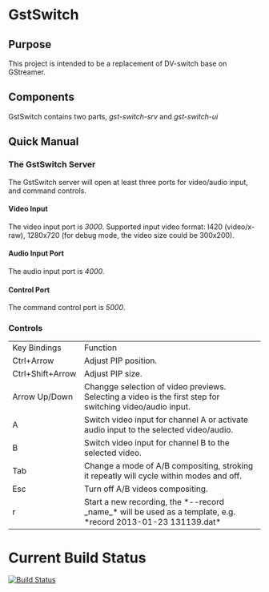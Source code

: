 # GstSwitch

## Purpose

This project is intended to be a replacement of DV-switch base on GStreamer.

## Components

GstSwitch contains two parts, *gst-switch-srv* and *gst-switch-ui*

## Quick Manual

### The GstSwitch Server

The GstSwitch server will open at least three ports for video/audio input, and
command controls.

#### Video Input

The video input port is *3000*. Supported input video format: I420
(video/x-raw), 1280x720 (for debug mode, the video size could be 300x200).

#### Audio Input Port

The audio input port is *4000*.

#### Control Port

The command control port is *5000*.

### Controls

<table>
 <tr><td>Key Bindings</td><td>Function</td></tr>

 <tr><td>Ctrl+Arrow</td><td>
 Adjust PIP position.
 </td></tr>

 <tr><td>Ctrl+Shift+Arrow</td><td>
 Adjust PIP size.
 </td></tr>

 <tr><td>Arrow Up/Down</td><td>
 Changge selection of video previews. Selecting a video is the first step for
 switching video/audio input.
 </td></tr>

 <tr><td>A</td><td>
 Switch video input for channel A or activate audio input to the selected
 video/audio.
 </td></tr>

 <tr><td>B</td><td>
 Switch video input for channel B to the selected video.
 </td></tr>

 <tr><td>Tab</td><td>
 Change a mode of A/B compositing, stroking it repeatly will cycle within modes
 and off.
 </td></tr>

 <tr><td>Esc</td><td>
 Turn off A/B videos compositing.
 </td></tr>

 <tr><td>r</td><td>
 Start a new recording, the *--record _name_* will be used as a template,
 e.g. *record 2013-01-23 131139.dat*
 </td></tr>
</table>



# Current Build Status

[![Build Status](https://travis-ci.org/timsvideo/gst-switch.png?branch=master)](https://travis-ci.org/timsvideo/gst-switch)

